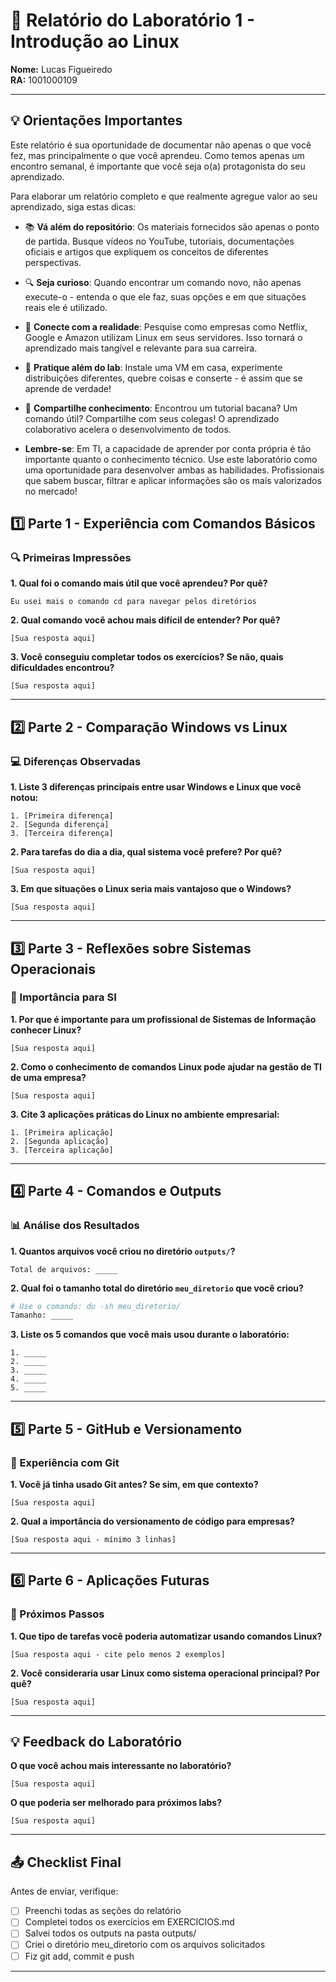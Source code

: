 # 📝 Relatório do Laboratório 1 - Introdução ao Linux

**Nome:** Lucas Figueiredo  
**RA:** 1001000109  

---

## 💡 Orientações Importantes
Este relatório é sua oportunidade de documentar não apenas o que você fez, mas principalmente o que você aprendeu. Como temos apenas um encontro semanal, é importante que você seja o(a) protagonista do seu aprendizado.

Para elaborar um relatório completo e que realmente agregue valor ao seu aprendizado, siga estas dicas:

- 📚 **Vá além do repositório**: Os materiais fornecidos são apenas o ponto de partida. Busque vídeos no YouTube, tutoriais, documentações oficiais e artigos que expliquem os conceitos de diferentes perspectivas.
- 🔍 **Seja curioso**: Quando encontrar um comando novo, não apenas execute-o - entenda o que ele faz, suas opções e em que situações reais ele é utilizado.
- 💭 **Conecte com a realidade**: Pesquise como empresas como Netflix, Google e Amazon utilizam Linux em seus servidores. Isso tornará o aprendizado mais tangível e relevante para sua carreira.
- 🎯 **Pratique além do lab**: Instale uma VM em casa, experimente distribuições diferentes, quebre coisas e conserte - é assim que se aprende de verdade!
- 🤝 **Compartilhe conhecimento**: Encontrou um tutorial bacana? Um comando útil? Compartilhe com seus colegas! O aprendizado colaborativo acelera o desenvolvimento de todos.

- **Lembre-se**: Em TI, a capacidade de aprender por conta própria é tão importante quanto o conhecimento técnico. Use este laboratório como uma oportunidade para desenvolver ambas as habilidades. Profissionais que sabem buscar, filtrar e aplicar informações são os mais valorizados no mercado!

## 1️⃣ Parte 1 - Experiência com Comandos Básicos

### 🔍 Primeiras Impressões

**1. Qual foi o comando mais útil que você aprendeu? Por quê?**

```
Eu usei mais o comando cd para navegar pelos diretórios
```

**2. Qual comando você achou mais difícil de entender? Por quê?**

```
[Sua resposta aqui]
```

**3. Você conseguiu completar todos os exercícios? Se não, quais dificuldades encontrou?**

```
[Sua resposta aqui]
```

---

## 2️⃣ Parte 2 - Comparação Windows vs Linux

### 💻 Diferenças Observadas

**1. Liste 3 diferenças principais entre usar Windows e Linux que você notou:**

```
1. [Primeira diferença]
2. [Segunda diferença]
3. [Terceira diferença]
```

**2. Para tarefas do dia a dia, qual sistema você prefere? Por quê?**

```
[Sua resposta aqui]
```

**3. Em que situações o Linux seria mais vantajoso que o Windows?**

```
[Sua resposta aqui]
```

---

## 3️⃣ Parte 3 - Reflexões sobre Sistemas Operacionais

### 🎯 Importância para SI

**1. Por que é importante para um profissional de Sistemas de Informação conhecer Linux?**

```
[Sua resposta aqui]
```

**2. Como o conhecimento de comandos Linux pode ajudar na gestão de TI de uma empresa?**

```
[Sua resposta aqui]
```

**3. Cite 3 aplicações práticas do Linux no ambiente empresarial:**

```
1. [Primeira aplicação]
2. [Segunda aplicação]
3. [Terceira aplicação]
```

---

## 4️⃣ Parte 4 - Comandos e Outputs

### 📊 Análise dos Resultados

**1. Quantos arquivos você criou no diretório `outputs/`?**

```
Total de arquivos: _____
```

**2. Qual foi o tamanho total do diretório `meu_diretorio` que você criou?**

```bash
# Use o comando: du -sh meu_diretorio/
Tamanho: _____
```

**3. Liste os 5 comandos que você mais usou durante o laboratório:**

```
1. _____
2. _____
3. _____
4. _____
5. _____
```

---

## 5️⃣ Parte 5 - GitHub e Versionamento

### 🔧 Experiência com Git

**1. Você já tinha usado Git antes? Se sim, em que contexto?**

```
[Sua resposta aqui]
```

**2. Qual a importância do versionamento de código para empresas?**

```
[Sua resposta aqui - mínimo 3 linhas]
```

---

## 6️⃣ Parte 6 - Aplicações Futuras

### 🚀 Próximos Passos

**1. Que tipo de tarefas você poderia automatizar usando comandos Linux?**

```
[Sua resposta aqui - cite pelo menos 2 exemplos]
```

**2. Você consideraria usar Linux como sistema operacional principal? Por quê?**

```
[Sua resposta aqui]
```

---

## 💡 Feedback do Laboratório

**O que você achou mais interessante no laboratório?**

```
[Sua resposta aqui]
```

**O que poderia ser melhorado para próximos labs?**

```
[Sua resposta aqui]
```

---

## 📤 Checklist Final

Antes de enviar, verifique:

- [ ] Preenchi todas as seções do relatório
- [ ] Completei todos os exercícios em EXERCICIOS.md
- [ ] Salvei todos os outputs na pasta outputs/
- [ ] Criei o diretório meu_diretorio com os arquivos solicitados
- [ ] Fiz git add, commit e push

---